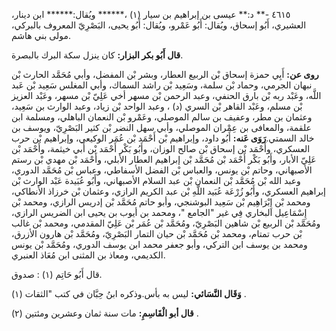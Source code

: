 ٤٦١٥ -** د:** عيسى بن إبراهيم بن سيار (١) ،****** ويُقال:****** ابن دينار، العشيري، أَبُو إسحاق، ويُقال: أَبُو عَمْرو، ويُقال: أَبُو يحيى، البَصْرِيّ المعروف بالبركي، مولى بني هاشم.

**قال أَبُو بكر البزار:** كان ينزل سكة البرك بالبصرة.

**روى عن:** أَبِي حمزة إسحاق بْن الربيع العطار، وبشر بْن المفضل، وأبي مُحَمَّد الحارث بْن نبهان الجرمي، وحماد بْن سلمة، وسَعِيد بْن راشد السماك، وأبي المغلس سَعِيد بْن عَبد اللَّه، وعَبْد ربه بْن بارق الحنفي، وعبد الرحمن بْن مسهر أخي عَلِيّ بْن مسهر، وعَبْد العزيز بْن مسلم، وعَبْد القاهر بْن السري (د) ، وعبد الواحد بْن زياد، وعبد الوارث بن سَعِيد، وعثمان بن مطر، وعفيف بن سالم الموصلي، وعَمْرو بْن النعمان الباهلي، ومسلمة ابن علقمة، والمعافى بن عِمْران الموصلي، وأبي سهل النضر بْن كثير البَصْرِيّ، ويوسف بن خالد السمتي.**رَوَى عَنه:** أَبُو داود، وإبراهيم بْن أَحْمَد بْن عُمَر الوكيعي، وإبراهيم بْن حرب العسكري، وأَحْمَد بْن إسحاق بْن صالح الوزان، وأَبُو بَكْر أَحْمَد بْن أَبي خيثمة، وأَحْمَد بْن عَلِيّ الأبار، وأَبُو بَكْر أَحْمَد بْن مُحَمَّد بْن إبراهيم العطار الأبلي، وأَحْمَد بْن مهدي بْن رستم الأصبهاني، وحاتم بْن يونس، والعباس بْن الفضل الأسفاطي، وعباس بْن مُحَمَّد الدوري، وعبد الله بْن مُحَمَّد بْن النعمان بْن عبد السلام الأصبهاني، وأَبُو عُبَيدة عَبْد الوارث بْن إبراهيم العسكري، وأَبُو زُرْعَة عُبَيد اللَّهِ بْن عبد الكريم الرازي، وعثمان بْن خرزاذ الأنطاكي، ومحمد بْن إِبْرَاهِيم بْن سَعِيد البوشنجي، وأبو حاتم مُحَمَّد بْن إدريس الرازي، ومحمد بْن إِسْمَاعِيل البخاري فِي غير "الجامع "، ومحمد بن أيوب بن يحيى ابن الضريس الرازي، ومُحَمَّد بْن الربيع بْن شاهين البَصْرِيّ، ومُحَمَّد بْن عُمَر بْن عَلِيّ المقدمي، ومحمد بْن غالب بْن حرب تمتام، ومحمد بْن مُحَمَّد بْن حيان التمار البَصْرِيّ، ومُحَمَّد بْن هارون الأزرق، ومحمد بن يوسف ابن التركي، وأبو جعفر محمد ابن يوسف الدوري، ومُحَمَّد بْن يونس الكديمي، ومعاذ بن المثنى ابن مُعَاذ العنبري.

قال أَبُو حَاتِم (١) : صدوق.

**وَقَال النَّسَائي:** ليس به بأس.وذكره ابنُ حِبَّان في كتب "الثقات (١) .

**قال أبو الْقَاسِمِ:** مات سنة ثمان وعشرين ومئتين (٢) .